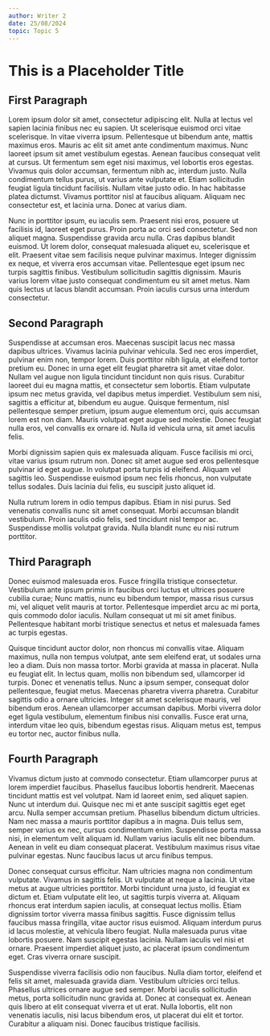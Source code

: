 ```yaml
---
author: Writer 2
date: 25/08/2024
topic: Topic 5
---
```


# This is a Placeholder Title

## First Paragraph

Lorem ipsum dolor sit amet, consectetur adipiscing elit. Nulla at lectus vel sapien lacinia finibus nec eu sapien. Ut scelerisque euismod orci vitae scelerisque. In vitae viverra ipsum. Pellentesque ut bibendum ante, mattis maximus eros. Mauris ac elit sit amet ante condimentum maximus. Nunc laoreet ipsum sit amet vestibulum egestas. Aenean faucibus consequat velit at cursus. Ut fermentum sem eget nisi maximus, vel lobortis eros egestas. Vivamus quis dolor accumsan, fermentum nibh ac, interdum justo. Nulla condimentum tellus purus, ut varius ante vulputate et. Etiam sollicitudin feugiat ligula tincidunt facilisis. Nullam vitae justo odio. In hac habitasse platea dictumst. Vivamus porttitor nisl at faucibus aliquam. Aliquam nec consectetur est, et lacinia urna. Donec at varius diam.

Nunc in porttitor ipsum, eu iaculis sem. Praesent nisi eros, posuere ut facilisis id, laoreet eget purus. Proin porta ac orci sed consectetur. Sed non aliquet magna. Suspendisse gravida arcu nulla. Cras dapibus blandit euismod. Ut lorem dolor, consequat malesuada aliquet eu, scelerisque et elit. Praesent vitae sem facilisis neque pulvinar maximus. Integer dignissim ex neque, et viverra eros accumsan vitae. Pellentesque eget ipsum nec turpis sagittis finibus. Vestibulum sollicitudin sagittis dignissim. Mauris varius lorem vitae justo consequat condimentum eu sit amet metus. Nam quis lectus ut lacus blandit accumsan. Proin iaculis cursus urna interdum consectetur.

## Second Paragraph

Suspendisse at accumsan eros. Maecenas suscipit lacus nec massa dapibus ultrices. Vivamus lacinia pulvinar vehicula. Sed nec eros imperdiet, pulvinar enim non, tempor lorem. Duis porttitor nibh ligula, at eleifend tortor pretium eu. Donec in urna eget elit feugiat pharetra sit amet vitae dolor. Nullam vel augue non ligula tincidunt tincidunt non quis risus. Curabitur laoreet dui eu magna mattis, et consectetur sem lobortis. Etiam vulputate ipsum nec metus gravida, vel dapibus metus imperdiet. Vestibulum sem nisi, sagittis a efficitur at, bibendum eu augue. Quisque fermentum, nisl pellentesque semper pretium, ipsum augue elementum orci, quis accumsan lorem est non diam. Mauris volutpat eget augue sed molestie. Donec feugiat nulla eros, vel convallis ex ornare id. Nulla id vehicula urna, sit amet iaculis felis.

Morbi dignissim sapien quis ex malesuada aliquam. Fusce facilisis mi orci, vitae varius ipsum rutrum non. Donec sit amet augue sed eros pellentesque pulvinar id eget augue. In volutpat porta turpis id eleifend. Aliquam vel sagittis leo. Suspendisse euismod ipsum nec felis rhoncus, non vulputate tellus sodales. Duis lacinia dui felis, eu suscipit justo aliquet id.

Nulla rutrum lorem in odio tempus dapibus. Etiam in nisi purus. Sed venenatis convallis nunc sit amet consequat. Morbi accumsan blandit vestibulum. Proin iaculis odio felis, sed tincidunt nisl tempor ac. Suspendisse mollis volutpat gravida. Nulla blandit nunc eu nisi rutrum porttitor.

## Third Paragraph

 Donec euismod malesuada eros. Fusce fringilla tristique consectetur. Vestibulum ante ipsum primis in faucibus orci luctus et ultrices posuere cubilia curae; Nunc mattis, nunc eu bibendum tempor, massa risus cursus mi, vel aliquet velit mauris at tortor. Pellentesque imperdiet arcu ac mi porta, quis commodo dolor iaculis. Nullam consequat ut mi sit amet finibus. Pellentesque habitant morbi tristique senectus et netus et malesuada fames ac turpis egestas.

Quisque tincidunt auctor dolor, non rhoncus mi convallis vitae. Aliquam maximus, nulla non tempus volutpat, ante sem eleifend erat, ut sodales urna leo a diam. Duis non massa tortor. Morbi gravida at massa in placerat. Nulla eu feugiat elit. In lectus quam, mollis non bibendum sed, ullamcorper id turpis. Donec et venenatis tellus. Nunc a ipsum semper, consequat dolor pellentesque, feugiat metus. Maecenas pharetra viverra pharetra. Curabitur sagittis odio a ornare ultricies. Integer sit amet scelerisque mauris, vel bibendum eros. Aenean ullamcorper accumsan dapibus. Morbi viverra dolor eget ligula vestibulum, elementum finibus nisi convallis. Fusce erat urna, interdum vitae leo quis, bibendum egestas risus. Aliquam metus est, tempus eu tortor nec, auctor finibus nulla.

## Fourth Paragraph

Vivamus dictum justo at commodo consectetur. Etiam ullamcorper purus at lorem imperdiet faucibus. Phasellus faucibus lobortis hendrerit. Maecenas tincidunt mattis est vel volutpat. Nam id laoreet enim, sed aliquet sapien. Nunc ut interdum dui. Quisque nec mi et ante suscipit sagittis eget eget arcu. Nulla semper accumsan pretium. Phasellus bibendum dictum ultricies. Nam nec massa a mauris porttitor dapibus a in magna. Duis tellus sem, semper varius ex nec, cursus condimentum enim. Suspendisse porta massa nisi, in elementum velit aliquam id. Nullam varius iaculis elit nec bibendum. Aenean in velit eu diam consequat placerat. Vestibulum maximus risus vitae pulvinar egestas. Nunc faucibus lacus ut arcu finibus tempus.

Donec consequat cursus efficitur. Nam ultricies magna non condimentum vulputate. Vivamus in sagittis felis. Ut vulputate at neque a lacinia. Ut vitae metus at augue ultricies porttitor. Morbi tincidunt urna justo, id feugiat ex dictum et. Etiam vulputate elit leo, ut sagittis turpis viverra at. Aliquam rhoncus erat interdum sapien iaculis, at consequat lectus mollis. Etiam dignissim tortor viverra massa finibus sagittis. Fusce dignissim tellus faucibus massa fringilla, vitae auctor risus euismod. Aliquam interdum purus id lacus molestie, at vehicula libero feugiat. Nulla malesuada purus vitae lobortis posuere. Nam suscipit egestas lacinia. Nullam iaculis vel nisi et ornare. Praesent imperdiet aliquet justo, ac placerat ipsum condimentum eget. Cras viverra ornare suscipit.

Suspendisse viverra facilisis odio non faucibus. Nulla diam tortor, eleifend et felis sit amet, malesuada gravida diam. Vestibulum ultricies orci tellus. Phasellus ultrices ornare augue sed semper. Morbi iaculis sollicitudin metus, porta sollicitudin nunc gravida at. Donec at consequat ex. Aenean quis libero at elit consequat viverra et ut erat. Nulla lobortis, elit non venenatis iaculis, nisi lacus bibendum eros, ut placerat dui elit et tortor. Curabitur a aliquam nisi. Donec faucibus tristique facilisis. 
